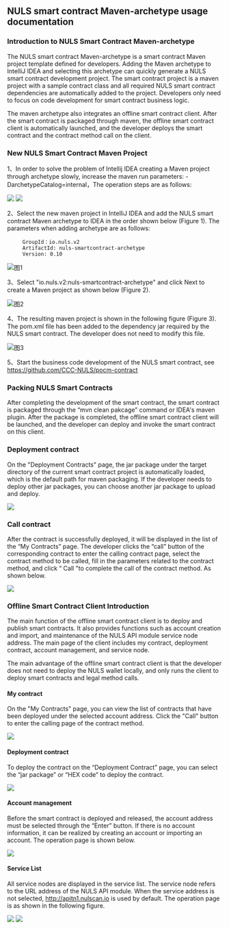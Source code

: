 ## NULS smart contract Maven-archetype usage documentation

### Introduction to NULS Smart Contract Maven-archetype

The NULS smart contract Maven-archetype is a smart contract Maven project template defined for developers. Adding the Maven archetype to IntelliJ IDEA and selecting this archetype can quickly generate a NULS smart contract development project. The smart contract project is a maven project with a sample contract class and all required NULS smart contract dependencies are automatically added to the project. Developers only need to focus on code development for smart contract business logic.

The maven archetype also integrates an offline smart contract client. After the smart contract is packaged through maven, the offline smart contract client is automatically launched, and the developer deploys the smart contract and the contract method call on the client.

### New NULS Smart Contract Maven Project

1、In order to solve the problem of Intellij IDEA creating a Maven project through archetype slowly, increase the maven run parameters: 
-DarchetypeCatalog=internal，The operation steps are as follows:

![](https://i.imgur.com/jG8M6dR.png)
![](https://i.imgur.com/axexko4.png)

2、Select the new maven project in IntelliJ IDEA and add the NULS smart contract Maven archetype to IDEA in the order shown below (Figure 1). The parameters when adding archetype are as follows:

         GroupId：io.nuls.v2
         ArtifactId: nuls-smartcontract-archetype 
         Version: 0.10

![图1](https://i.imgur.com/jFTBDBh.png)

3、Select "io.nuls.v2:nuls-smartcontract-archetype" and click Next to create a Maven project as shown below (Figure 2).

![图2](https://i.imgur.com/roCyIZD.png)

4、The resulting maven project is shown in the following figure (Figure 3). The pom.xml file has been added to the dependency jar required by the NULS smart contract. The developer does not need to modify this file.

![图3](https://i.imgur.com/nw87nAh.png)

5、Start the business code development of the NULS smart contract, see https://github.com/CCC-NULS/pocm-contract

### Packing NULS Smart Contracts

After completing the development of the smart contract, the smart contract is packaged through the “mvn clean pakcage” command or IDEA's maven plugin. After the package is completed, the offline smart contract client will be launched, and the developer can deploy and invoke the smart contract on this client.

### Deployment contract

On the "Deployment Contracts" page, the jar package under the target directory of the current smart contract project is automatically loaded, which is the default path for maven packaging. If the developer needs to deploy other jar packages, you can choose another jar package to upload and deploy.

![](https://i.imgur.com/O7uEJyE.png)

### Call contract

After the contract is successfully deployed, it will be displayed in the list of the “My Contracts” page. The developer clicks the “call” button of the corresponding contract to enter the calling contract page, select the contract method to be called, fill in the parameters related to the contract method, and click “ Call "to complete the call of the contract method. As shown below.

![](https://i.imgur.com/XpWvyXg.png)

### Offline Smart Contract Client Introduction

The main function of the offline smart contract client is to deploy and publish smart contracts. It also provides functions such as account creation and import, and maintenance of the NULS API module service node address. The main page of the client includes my contract, deployment contract, account management, and service node.

The main advantage of the offline smart contract client is that the developer does not need to deploy the NULS wallet locally, and only runs the client to deploy smart contracts and legal method calls.

#### My contract

On the "My Contracts" page, you can view the list of contracts that have been deployed under the selected account address. Click the "Call" button to enter the calling page of the contract method.

![](https://i.imgur.com/dfKpxeU.png)

#### Deployment contract

To deploy the contract on the “Deployment Contract” page, you can select the “jar package” or “HEX code” to deploy the contract.

![](https://i.imgur.com/qLBQsfK.png)


#### Account management

Before the smart contract is deployed and released, the account address must be selected through the “Enter” button. If there is no account information, it can be realized by creating an account or importing an account. The operation page is shown below.

![](https://i.imgur.com/9ydbY9o.png)

#### Service List

All service nodes are displayed in the service list. The service node refers to the URL address of the NULS API module. When the service address is not selected, http://apitn1.nulscan.io is used by default. The operation page is as shown in the following figure.

![](https://i.imgur.com/vdz2UUE.png)
![](https://i.imgur.com/7cxoYNz.png)